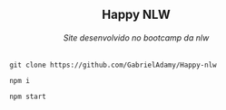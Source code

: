 <h2 align="center">Happy NLW</h2>

<h6 align="center">Site desenvolvido no bootcamp da nlw</h6>

```
    git clone https://github.com/GabrielAdamy/Happy-nlw

    npm i

    npm start
```